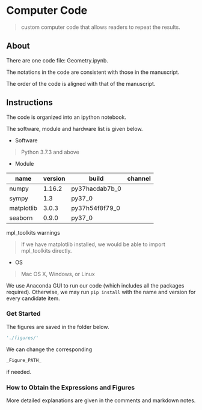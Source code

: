 # Computer Code

> custom computer code that allows readers to repeat the results.

## About

There are one code file: Geometry.ipynb.

The notations in the code are consistent with those in the manuscript.

The order of the code is aligned with that of the manuscript.

## Instructions

The code is organized into an ipython notebook. 

The software, module and hardware list is given below.

* Software

> Python 3.7.3 and above

* Module

name | version | build | channel 
------------ | ------------- | ------------- | -------------
numpy | 1.16.2  | py37hacdab7b_0 | 
sympy | 1.3 | py37_0 | 
matplotlib | 3.0.3 | py37h54f8f79_0 |
seaborn | 0.9.0 | py37_0 | 
mpl_toolkits 
warnings 

> If we have matplotlib installed, we would be able to import mpl_toolkits directly.

* OS

> Mac OS X, Windows, or Linux


We use Anaconda GUI to run our code (which includes all the packages required). Otherwise, we may run `pip install` with the name and version for every candidate item.


### Get Started

The figures are saved in the folder below.
```python
'./figures/'
```

We can change the corresponding 
```python
_Figure_PATH_
```
if needed.

### How to Obtain the Expressions and Figures

More detailed explanations are given in the comments and markdown notes.
